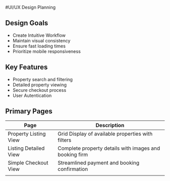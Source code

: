 #UI/UX Design Planning

## Design Goals
* Create Intuitive Workflow
* Maintain visual consistency
* Ensure fast loading times
* Prioritize mobile responsiveness

## Key Features
* Property search and filtering
* Detailed property viewing
* Secure checkout process
* User Autentication

## Primary Pages

| Page | Description           |
|------|------------------------|
| Property Listing View | Grid Display of available properties with filters |
| Listing Detailed View | Complete property details with images and booking firm |
| Simple Checkout View | Streamlined payment and booking confirmation |
|                        |                                             |
